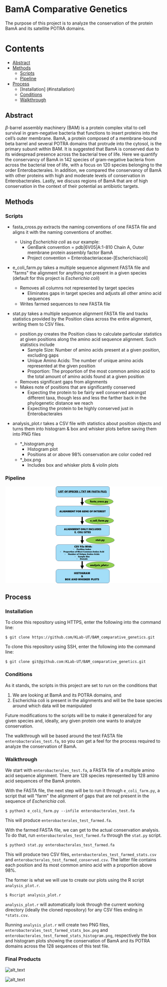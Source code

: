 # BamA Comparative Genetics

The purpose of this project is to analyze the conservation of the protein BamA and its
satellite POTRA domains.

# Contents

- [Abstract](#abstract)
- [Methods](#methods)
  - [Scripts](#scripts)
  - [Pipeline](#pipeline)
- [Process](#process)
  - [Installation] (#installation)
  - [Conditions](#conditions)
  - [Walkthrough](#walkthrough)

## Abstract

$\beta$-barrel assembly machinery (BAM) is a protein complex vital to cell
survival in gram-negative bacteria that functions to insert proteins into the
cell’s outer membrane. BamA, a protein composed of a membrane-bound beta barrel
and several POTRA domains that protrude into the cytosol, is the primary subunit
within BAM. It is suggested that BamA is conserved due to its widespread
presence across the bacterial tree of life. Here we quantify the conservancy of
BamA in 142 species of gram-negative bacteria from across the bacterial tree of
life, with a focus on 120 species belonging to the order Enterobacterales. In
addition, we compared the conservancy of BamA with other proteins with high and
moderate levels of conservation in Enterobacterales. Lastly, we discuss regions
of BamA that are of high conservation in the context of their potential as
antibiotic targets.

## Methods

### Scripts

* fasta_cross.py extracts the naming conventions of one FASTA file and aligns it
  with the naming conventions of another.
  * Using *Escherichia coli* as our example:
    * GenBank convention = pdb|6V05|A:1-810 Chain A, Outer membrane protein
      assembly factor BamA
    * Project convention = Enterobacteriaceae-[Escherichiacoli]

* e_coli_farm.py takes a multiple sequence alignment FASTA file and "farms" the
  alignment for anything not present in a given species (default for this
  project is *Escherichia coli*)
  * Removes all columns not represented by target species
    * Eliminates gaps in target species and adjusts all other amino acid
      sequences
  * Writes farmed sequences to new FASTA file

* stat.py takes a multiple sequence alignment FASTA file and tracks statistics
provided by the Position class across the entire alignment, writing them to CSV
files.
  * position.py creates the Position class to calculate particular statistics at
given positions along the amino acid sequence alignment. Such statistics include
    * Sample Size: Number of amino acids present at a given position, excluding
    gaps
    * Unique Amino Acids: The number of unique amino acids represented at the given
    position
    * Proportion: The proportion of the most common amino acid to the total
    amount of amino acids found at a given position
  * Removes significant gaps from alignments
  * Makes note of positions that are significantly conserved
    * Expecting the protein to be fairly well conserved amongst different taxa,
      though less and less the farther back in the phylogenetic distance we reach
    * Expecting the protein to be highly conserved just in Enterobacterales

* analysis_plot.r takes a CSV file with statistics about position objects and
  turns them into histogram & box and whisker plots before saving them into PNG
  files
   * \*_histogram.png
     * Histogram plot
     * Positions at or above 98% conservation are color coded red
   * \*_box.png
     * Includes box and whisker plots & violin plots

### Pipeline

![alt text](Pipeline.png "Script Pipeline for Data")

## Process

### Installation

To clone this repository using HTTPS, enter the following into the command line:

    $ git clone https://github.com/KLab-UT/BAM_comparative_genetics.git

To clone this repository using SSH, enter the following into the command line:

    $ git clone git@github.com:KLab-UT/BAM_comparative_genetics.git

### Conditions

As it stands, the scripts in this project are set to run on the conditions that

1. We are looking at BamA and its POTRA domains, and
2. Escherichia coli is present in the alignments and will be the base species
   around which data will be manipulated

Future modifications to the scripts will be to make it generalized for any given
species and, ideally, any given protein one wants to analyze conservation.

The walkthrough will be based around the test FASTA file
`enterobacterales_test.fa`, so you can get a feel for the process required to
analyze the conservation of BamA.

### Walkthrough

We start with `enterobacterales_test.fa`, a FASTA file of a multiple amino acid
sequence alignment. There are 128 species represented by 128 amino acid
sequences of the BamA protein.

With the FASTA file, the next step will be to run it through `e_coli_farm.py`,
a script that will "farm" the alignment of gaps that are not present in the
sequence of *Escherichia coli*.

    $ python3 e_coli_farm.py --infile enterobacterales_test.fa

This will produce `enterobacterales_test_farmed.fa`.

With the farmed FASTA file, we can get to the actual conservation analysis. To
do that, run `enterobacterales_test_farmed.fa` through the `stat.py` script.

    $ python3 stat.py enterobacterales_test_farmed.fa

This will produce two CSV files, `enterobacterales_test_farmed_stats.csv` and
`enterobacterales_test_farmed_conserved.csv`. The latter file contains each
position and its most common amino acid with a proportion above 98%.

The former is what we will use to create our plots using the R script
`analysis_plot.r`.

    $ Rscript analysis_plot.r

`analysis_plot.r` will automatically look through the current working directory
(ideally the cloned repository) for any CSV files ending in `*stats.csv`.

Running `analysis_plot.r` will create two PNG files,
`enterobacterales_test_farmed_stats_box.png` and
`enterobacterales_test_farmed_stats_histogram.png`, respectively the box and
histogram plots showing the conservation of BamA and its POTRA domains across
the 128 sequences of this test file.

### Final Products

![alt_text](box_test.png "Box plot you should see after running
enterobacterales_test.fa through all the necessary scripts.")

![alt_text](histogram_test.png "Histogram plot you should see after running
enterobacterales_test.fa through all the necessary scripts.")
